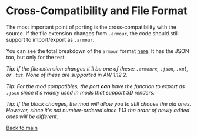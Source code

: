 # Cross-Compatibility and File Format

The most important point of porting is the cross-compatibility with the source. If the file extension changes from `.armour`, the code should still support to import/export as `.armour`.

You can see the total breakdown of the `armour` format [here](https://github.com/JeonDohyeon/Armourers-Workshop-1.16/blob/main/armour%20file%20format.md).
It has the JSON too, but only for the test.

*Tip: If the file extension changes it'll be one of these: `.armourx`, `.json`, `.xml`, or `.txt`. None of these are supported in AW 1.12.2.*

*Tip: For the mod compatibles, the port **can** have the function to export as `.json` since it's widely used in mods that support 3D renders.*

*Tip: If the block changes, the mod will allow you to still choose the old ones. However, since it's not number-ordered since 1.13 the order of newly added ones will be different.*

[Back to main](https://jeondohyeon.github.io/Armourers-Workshop-1.16)
